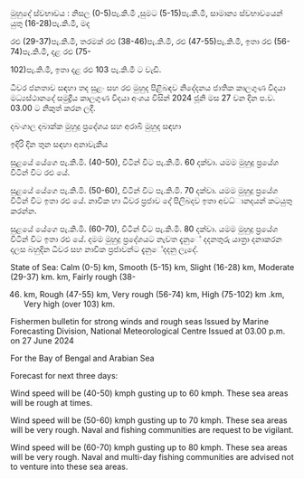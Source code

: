 මුහුදේ ස්වභාවය : නිසල (0-5)පැ.කි.මී ,සුමට (5-15)පැ.කි.මී, සාමාන්‍ය ස්වභාවයෙන් යුතු (16-28)පැ.කි.මී, මද

රළු (29-37)පැ.කි.මී, තරමක් රළු (38-46)පැ.කි.මී, රළු (47-55)පැ.කි.මී, ඉතා රළු (56-74)පැ.කි.මී, දළ රළු (75-

102)පැ.කි.මී, ඉතා දළ රළු 103 පැ.කි.මී ට වැඩි.

ධීවර ජනතාව සඳහා තද සුළං සහ රළු මුහුද පිළිබඳව නිදේදනය ජාතික කාලගුණ විදයා මධ්‍යස්ථානදේ සමුද්‍රීය කාලගුණ විදයා අංශය විසින් 2024 ජූනි මස 27 වන දින ප.ව. 03.00 ට නිකුත් කරන ලදී.

දබංගාල දබාක්ක මුහුදු ප්‍රදේශය සහ අරාබි මුහුද සඳහා

ඉදිරි දින තුන සඳහා අනාවැකිය

සුළයේ යේගෙ පැ.කි.මි. (40-50), විටින් විට පැ.කි.මි. 60 දක්වා. යමම මුහුදු ප්‍රයේශ විටින් විට රළු යේ.

සුළයේ යේගෙ පැ.කි.මි. (50-60), විටින් විට පැ.කි.මි. 70 දක්වා. යමම මුහුදු ප්‍රයේශ විටින් විට ඉතා රළු යේ. නාවික හා ධීවර ප්‍රජාව දේ පිලිබදව ඉතා අවධ්‍ානදයන් කටයුතු කරන්න.

සුළයේ යේගෙ පැ.කි.මි. (60-70), විටින් විට පැ.කි.මි. 80 දක්වා. යමම මුහුදු ප්‍රයේශ විටින් විට ඉතා රළු යේ. දමම මුහුදු ප්‍රදේශයට නැවත දැනුේ දදනතුරු යාත්‍රා දනාකරන දලස බහුදින ධීවර සහ නාවික ප්‍රජාවන්ට දැනුේදදනු ලැදේ.

State of Sea: Calm (0-5) km, Smooth (5-15) km, Slight (16-28) km, Moderate (29-37) km. km, Fairly rough (38-

46) km, Rough (47-55) km, Very rough (56-74) km, High (75-102) km .km, Very high (over 103) km.

Fishermen bulletin for strong winds and rough seas Issued by Marine Forecasting Division, National Meteorological Centre Issued at 03.00 p.m. on 27 June 2024

For the Bay of Bengal and Arabian Sea

Forecast for next three days:

Wind speed will be (40-50) kmph gusting up to 60 kmph. These sea areas will be rough at times.

Wind speed will be (50-60) kmph gusting up to 70 kmph. These sea areas will be very rough. Naval and fishing communities are request to be vigilant.

Wind speed will be (60-70) kmph gusting up to 80 kmph. These sea areas will be very rough. Naval and multi-day fishing communities are advised not to venture into these sea areas.